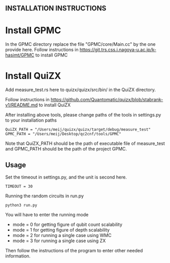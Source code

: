 ## INSTALLATION INSTRUCTIONS

# Install GPMC

In the GPMC directory replace the file "GPMC/core/Main.cc" by the one provide here.
Follow instructions in https://git.trs.css.i.nagoya-u.ac.jp/k-hasimt/GPMC to install GPMC 

# Install QuiZX

Add measure_test.rs here to quizx/quizx/src/bin/ in the QuiZX directory.

Follow instructions in https://github.com/Quantomatic/quizx/blob/stabrank-v1/README.md to install QuiZX

After installing above tools,
please change paths of the tools in settings.py to your installation paths
```
QuiZX_PATH = "/Users/meij/quizx/quizx/target/debug/measure_test"
GPMC_PATH = "/Users/meij/Desktop/qc2cnf/tools/GPMC"
``` 
Note that QuiZX_PATH should be the path of executable file of measure_test and GPMC_PATH should be the path of the project GPMC.

## Usage
Set the timeout in settings.py, and the unit is second here.
```
TIMEOUT = 30
```
Running the random circuits in run.py

```
python3 run.py 
```
You will have to enter the running mode
- mode = 0 for getting figure of qubit count scalability
- mode = 1 for getting figure of depth scalability
- mode = 2 for running a single case using WMC
- mode = 3 for running a single case using ZX

Then follow the instructions of the program to enter other needed information.
